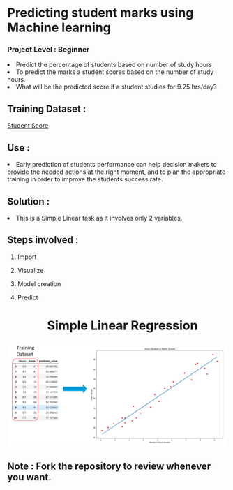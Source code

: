 # Predicting student marks using Machine learning
 ### Project Level : Beginner
 <li>Predict the percentage of students based on number of study hours
<li>To predict the marks a student scores based on the number of study hours. 
<li>What will be the predicted score if a student studies for 9.25 hrs/day?
 
## Training Dataset : 
  <a href='https://github.com/AnalystSpot/Data-Science'>Student Score</a>
  
## Use :
  <li>Early prediction of students performance can help decision makers to provide the needed actions at the right moment, and to plan the appropriate training in order to improve the students success rate.

## Solution :
   <li>This is a Simple Linear task as it involves only 2 variables.
    
## Steps involved :
1. Import
2. Visualize
3. Model creation
4. Predict

     <h1 align='center'>Simple Linear Regression</h1>
<img src='simple-linear-regression.png'/>

<h2>Note : Fork the repository to review whenever you want.</h2>
